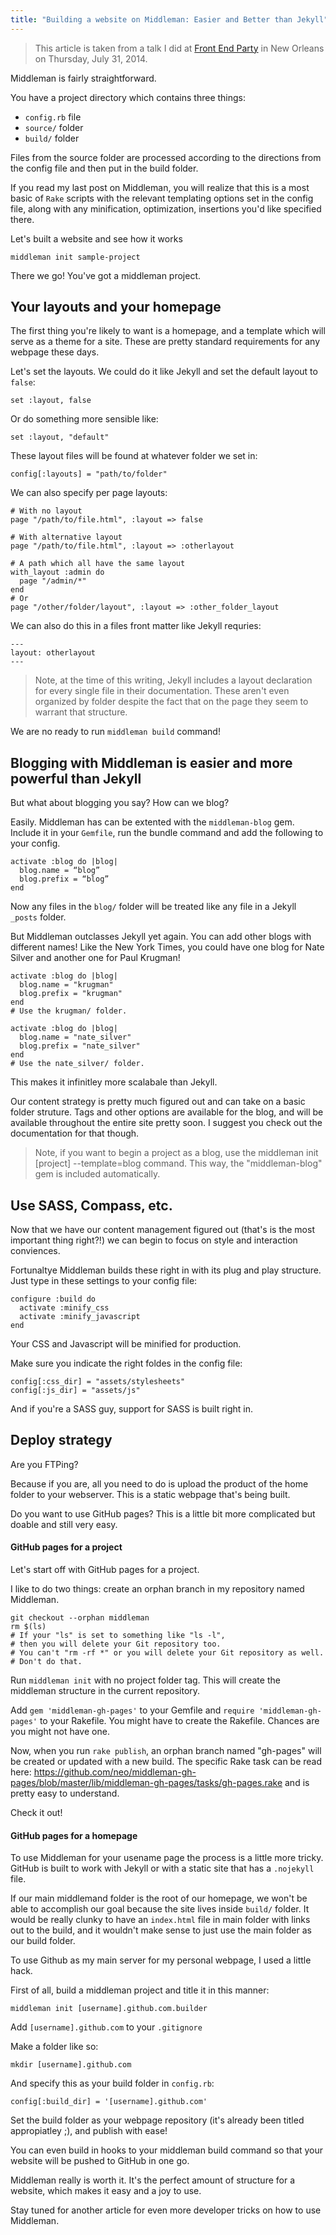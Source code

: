 ```yaml
---
title: "Building a website on Middleman: Easier and Better than Jekyll"
---
```


>  This article is taken from a talk I did at
>  [Front End Party](http://frontendparty.com) in New Orleans on
>  Thursday, July 31, 2014.


Middleman is fairly straightforward.

You have a project directory which contains three things:

* `config.rb` file
* `source/` folder
* `build/` folder

Files from the source folder are processed according to the directions
from the config file and then put in the build folder.

If you read my last post on Middleman, you will realize that this is a
most basic of `Rake` scripts with the relevant templating options set
in the config file, along with any minification, optimization, insertions
you'd like specified there.

Let's built a website and see how it works

    middleman init sample-project

There we go! You've got a middleman project.

## Your layouts and your homepage

The first thing you're likely to want is a homepage,
and a template which will serve as a theme for a site.
These are pretty standard requirements for any webpage these days.

Let's set the layouts. We could do it like Jekyll and set
the default layout to `false`:

    set :layout, false

Or do something more sensible like:

    set :layout, "default"

These layout files will be found at whatever folder we set in:

    config[:layouts] = "path/to/folder"

We can also specify per page layouts:

    # With no layout
    page "/path/to/file.html", :layout => false

    # With alternative layout
    page "/path/to/file.html", :layout => :otherlayout

    # A path which all have the same layout
    with_layout :admin do
      page "/admin/*"
    end
    # Or
    page "/other/folder/layout", :layout => :other_folder_layout

We can also do this in a files front matter like Jekyll requries:

    ---
    layout: otherlayout
    ---

> Note, at the time of this writing, Jekyll includes a layout declaration
> for every single file in their documentation. These aren't even organized
> by folder despite the fact that on the page they seem to warrant that structure.

We are no ready to run `middleman build` command!

## Blogging with Middleman is easier and more powerful than Jekyll

But what about blogging you say? How can we blog?

Easily. Middleman has can be extented with the `middleman-blog` gem.
Include it in your `Gemfile`, run the bundle command and add the following to
your config.

    activate :blog do |blog|
      blog.name = “blog”
      blog.prefix = “blog”
    end

Now any files in the `blog/` folder will be treated like any file in a
Jekyll `_posts` folder.

But Middleman outclasses Jekyll yet again. You can add other blogs with different
names! Like the New York Times, you could have one blog for Nate Silver and
another one for Paul Krugman!

    activate :blog do |blog|
      blog.name = "krugman"
      blog.prefix = "krugman"
    end
    # Use the krugman/ folder.

    activate :blog do |blog|
      blog.name = "nate_silver"
      blog.prefix = "nate_silver"
    end
    # Use the nate_silver/ folder.

This makes it infinitley more scalabale than Jekyll.

Our content strategy is pretty much figured out and can take on a basic folder
struture. Tags and other options are available for the blog, and will be available
throughout the entire site pretty soon. I suggest you check out the
documentation for that though.

> Note, if you want to begin a project as a blog, use the
>     middleman init [project] --template=blog
> command. This way, the "middleman-blog" gem is included automatically.

## Use SASS, Compass, etc.

Now that we have our content management figured out (that's is the most important
thing right?!) we can begin to focus on style and interaction conviences.

Fortunaltye Middleman builds these right in with its plug and play structure.
Just type in these settings to your config file:

    configure :build do
      activate :minify_css
      activate :minify_javascript
    end

Your CSS and Javascript will be minified for production.

Make sure you indicate the right foldes in the config file:

    config[:css_dir] = "assets/stylesheets"
    config[:js_dir] = "assets/js"

And if you're a SASS guy, support for SASS is built right in.

## Deploy strategy

Are you FTPing?

Because if you are, all you need to do is upload the product of the home
folder to your webserver. This is a static webpage that's being built.

Do you want to use GitHub pages? This is a little bit more complicated
but doable and still very easy.

#### GitHub pages for a project

Let's start off with GitHub pages for a project.

I like to do two things: create an orphan branch in my repository named Middleman.

    git checkout --orphan middleman
    rm $(ls)
    # If your "ls" is set to something like "ls -l",
    # then you will delete your Git repository too.
    # You can't "rm -rf *" or you will delete your Git repository as well.
    # Don't do that.

Run `middleman init` with no project folder tag. This will create the middleman
structure in the current repository.

Add  `gem 'middleman-gh-pages'` to your Gemfile and
`require 'middleman-gh-pages'` to your Rakefile. You might have to create
the Rakefile. Chances are you might not have one.

Now, when you run `rake publish`, an orphan branch named "gh-pages"
will be created or updated with a new build. The specific Rake task can be read here:
https://github.com/neo/middleman-gh-pages/blob/master/lib/middleman-gh-pages/tasks/gh-pages.rake
and is pretty easy to understand.

Check it out!

#### GitHub pages for a homepage

To use Middleman for your usename page the process is a little more tricky.
GitHub is built to work with Jekyll or with a static site that has a `.nojekyll`
file.

If our main middlemand folder is the root of our homepage, we won't be able to
accomplish our goal because the site lives inside `build/` folder. It would be
really clunky to have an `index.html` file in main folder with links out to the
build, and it wouldn't make sense to just use the main folder as our build folder.

To use Github as my main server for my personal webpage, I used a little hack.

First of all, build a middleman project and title it in this manner:

    middleman init [username].github.com.builder

Add `[username].github.com` to your `.gitignore`

Make a folder like so:

    mkdir [username].github.com

And specify this as your build folder in `config.rb`:

    config[:build_dir] = '[username].github.com'

Set the build folder as your webpage repository
(it's already been titled appropiatley ;), and publish with ease!

You can even build in hooks to your middleman build command so that your website
will be pushed to GitHub in one go.

Middleman really is worth it. It's the perfect amount of structure for a website,
which makes it easy and a joy to use.

Stay tuned for another article for even more developer tricks on how to use
Middleman.
